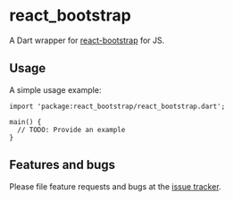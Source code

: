 # react_bootstrap

A Dart wrapper for [react-bootstrap] for JS.

## Usage

A simple usage example:

    import 'package:react_bootstrap/react_bootstrap.dart';

    main() {
      // TODO: Provide an example
    }

## Features and bugs

Please file feature requests and bugs at the [issue tracker][tracker].

[tracker]: http://example.com/issues/replaceme
[react-bootstrap]: http://react-bootstrap.github.io
